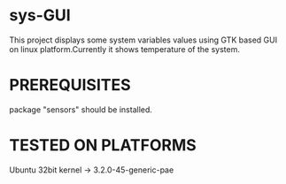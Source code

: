 sys-GUI
=======

This project displays some system variables values using GTK based GUI on linux platform.Currently it shows temperature of the system.

PREREQUISITES
=============

package "sensors" should be installed.

TESTED ON PLATFORMS
===================

Ubuntu 32bit  kernel -> 3.2.0-45-generic-pae

